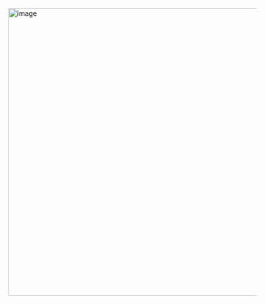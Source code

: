 <img width="583" alt="image" src="https://github.com/brightgeevarghese/ComposeBoxShapes/assets/27910029/cf4e7e1b-43b5-4194-953e-7ec47e0a9d1e">

